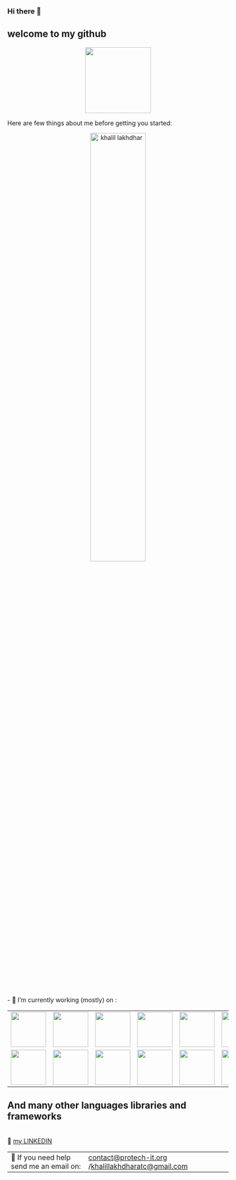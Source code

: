 ### Hi there 👋
## welcome to my github
<p align="center"><img src="https://scontent.ftun2-1.fna.fbcdn.net/v/t1.0-9/32312946_2045728262374499_8493956194786869248_n.jpg?_nc_cat=102&ccb=2&_nc_sid=09cbfe&_nc_ohc=y2YF3FWk4pQAX-qrmeW&_nc_ht=scontent.ftun2-1.fna&oh=7fa8bd1edb2a3026d11723dcd213d850&oe=5FD4DCF4" height="150" width="150"></p>
Here are few things about me before getting you started:
 
 <p align="center"><img width="50%" src="https://github-readme-stats.vercel.app/api/top-langs/?username=khalillakhdhar&layout=compact&hide=html" alt="khalil lakhdhar" /><br><p>
 <p>- 🔭 I’m currently working (mostly) on  :
 <table><tr>
 <td><img  src="https://miro.medium.com/max/4000/0*bpt3hdn8q6Xw4MOZ.png" width="80" height="80" title=""></td>
 <td>  <img src="https://upload.wikimedia.org/wikipedia/commons/thumb/0/0a/Python.svg/180px-Python.svg.png" width="80" height="80" title=""></td>
 <td><img src="https://upload.wikimedia.org/wikipedia/commons/thumb/d/d9/Node.js_logo.svg/langfr-220px-Node.js_logo.svg.png" width="80" height="80" title=""></td>
 <td><img src="https://www.igloocoder.com/images/RPi-Logo.png" width="80" height="80" title=""></td>
   <td><img src="https://upload.wikimedia.org/wikipedia/commons/thumb/c/cf/Angular_full_color_logo.svg/langfr-220px-Angular_full_color_logo.svg.png" width="80" height="80" title=""></td>
   <td><img src="https://upload.wikimedia.org/wikipedia/commons/thumb/2/27/PHP-logo.svg/131px-PHP-logo.svg.png" width="80" height="80" title=""></td>
   <td><img src="https://hackernoon.com/hn-images/1*nlhD6_U277a1s_VxSbH11g.jpeg" width="80" height="80" title=""></td>
   <td><img src="https://upload.wikimedia.org/wikipedia/commons/thumb/7/7a/C_Sharp_logo.svg/455px-C_Sharp_logo.svg.png" width="80" height="80" title=""></td>
 </tr>
  <tr><td><img src="https://miro.medium.com/max/700/1*EVqCcmCPgpNKxU1wzcTHgw.png" width="80" height="80" title=""></td><td><img src="https://miro.medium.com/max/700/0*u2NEmijD3rg3m1La.png" width="80" height="80" title=""></td><td><img src="https://upload.wikimedia.org/wikipedia/commons/thumb/8/87/Arduino_Logo.svg/720px-Arduino_Logo.svg.png" width="80" height="80" title=""></td>
  <td><img src="https://www.project-disco.org/wp-content/uploads/2018/04/Android-logo.jpg" height="80" title=""></td>
    <td><img src="https://www.igloocoder.com/images/RPi-Logo.png" width="80" height="80" title=""></td>
    <td><img src="https://upload.wikimedia.org/wikipedia/commons/thumb/9/9a/Laravel.svg/langfr-220px-Laravel.svg.png" width="80" height="80" title=""></td>
    <td><img src="https://symfony.com/images/logos/header-logo.svg" width="80" height="80" title=""></td>
    <td><img src="https://upload.wikimedia.org/wikipedia/commons/1/13/Asp.net.svg" width="80" height="80" title=""></td>
 </tr></table>
 <h2>And many other languages libraries and frameworks</h2>
 </p>
  <br>
  💬  <a href="https://www.linkedin.com/in/khalil-lakhdhar-protech/" target="blank">my LINKEDIN </a>
  <table border="0"><tr><td> 🤔 If you need help send me an email on:</td><td><a href="mailto:contact@protech-it.org">contact@protech-it.org</a> /<a href="mailto:khalillakhdharatc@gmail.com">khalillakhdharatc@gmail.com</a> </td><tr>
<!--
**khalillakhdhar/khalillakhdhar** is a ✨ _special_ ✨ repository because its `README.md` (this file) appears on your GitHub profile.

Here are some ideas to get you started:
 
 
 - 🔭 I’m currently working on  <img src="https://miro.medium.com/max/4000/0*bpt3hdn8q6Xw4MOZ.png" width="80" height="100" title="">

  <img src="https://upload.wikimedia.org/wikipedia/commons/thumb/0/0a/Python.svg/180px-Python.svg.png" width="80" height="100" title="">
- 👯 I’m looking to collaborate on ...
- 🤔 I’m looking for help with ...
- 💬 my facebook ...
- 📫 How to reach me: contact@protech-it.org/khalillakhdharatc@gmail.com

- 🔭 I’m currently working on ...
- 🌱 I’m currently learning ...
- 👯 I’m looking to collaborate on ...
- 🤔 I’m looking for help with ...
- 💬 Ask me about ...
- 📫 How to reach me: ...
- 😄 Pronouns: ...
- ⚡ Fun fact: ...
-->
